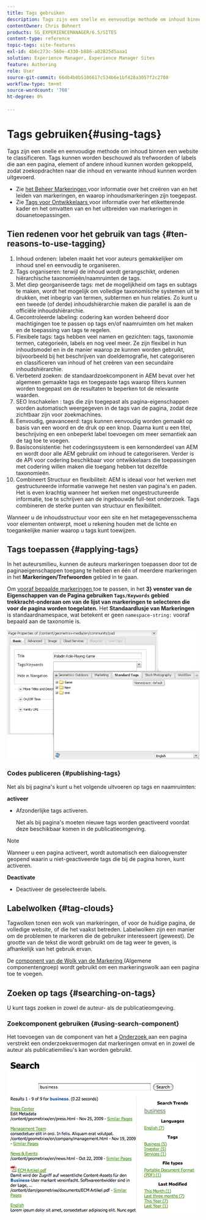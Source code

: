 ```yaml
---
title: Tags gebruiken
description: Tags zijn een snelle en eenvoudige methode om inhoud binnen een website te classificeren. Tags kunnen worden beschouwd als trefwoorden of labels die aan een pagina, element of andere inhoud kunnen worden gekoppeld, zodat zoekopdrachten naar die inhoud en verwante inhoud kunnen worden uitgevoerd.
contentOwner: Chris Bohnert
products: SG_EXPERIENCEMANAGER/6.5/SITES
content-type: reference
topic-tags: site-features
exl-id: 4b6c273c-560e-4330-b886-a02825d5aaa1
solution: Experience Manager, Experience Manager Sites
feature: Authoring
role: User
source-git-commit: 66db4b0b5106617c534b6e1bf428a3057f2c2708
workflow-type: tm+mt
source-wordcount: '708'
ht-degree: 0%

---
```


# Tags gebruiken{#using-tags}

Tags zijn een snelle en eenvoudige methode om inhoud binnen een website te classificeren. Tags kunnen worden beschouwd als trefwoorden of labels die aan een pagina, element of andere inhoud kunnen worden gekoppeld, zodat zoekopdrachten naar die inhoud en verwante inhoud kunnen worden uitgevoerd.

* Zie [ het Beheer Markeringen ](/help/sites-administering/tags.md) voor informatie over het creëren van en het leiden van markeringen, en waarop inhoudsmarkeringen zijn toegepast.
* Zie [ Tags voor Ontwikkelaars ](/help/sites-developing/tags.md) voor informatie over het etiketterende kader en het omvatten van en het uitbreiden van markeringen in douanetoepassingen.

## Tien redenen voor het gebruik van tags {#ten-reasons-to-use-tagging}

1. Inhoud ordenen: labelen maakt het voor auteurs gemakkelijker om inhoud snel en eenvoudig te organiseren.
1. Tags organiseren: terwijl de inhoud wordt gerangschikt, ordenen hiërarchische taxonomieën/naamruimten de tags.
1. Met diep georganiseerde tags: met de mogelijkheid om tags en subtags te maken, wordt het mogelijk om volledige taxonomische systemen uit te drukken, met inbegrip van termen, subtermen en hun relaties. Zo kunt u een tweede (of derde) inhoudshiërarchie maken die parallel is aan de officiële inhoudshiërarchie.
1. Gecontroleerde labeling: codering kan worden beheerd door machtigingen toe te passen op tags en/of naamruimten om het maken en de toepassing van tags te regelen.
1. Flexibele tags: tags hebben veel namen en gezichten: tags, taxonomie termen, categorieën, labels en nog veel meer. Ze zijn flexibel in hun inhoudsmodel en in de manier waarop ze kunnen worden gebruikt, bijvoorbeeld bij het beschrijven van doeldemografie, het categoriseren en classificeren van inhoud of het creëren van een secundaire inhoudshiërarchie.
1. Verbeterd zoeken: de standaardzoekcomponent in AEM bevat over het algemeen gemaakte tags en toegepaste tags waarop filters kunnen worden toegepast om de resultaten te beperken tot de relevante waarden.
1. SEO Inschakelen : tags die zijn toegepast als pagina-eigenschappen worden automatisch weergegeven in de tags van de pagina, zodat deze zichtbaar zijn voor zoekmachines.
1. Eenvoudig, geavanceerd: tags kunnen eenvoudig worden gemaakt op basis van een woord en de druk op een knop. Daarna kunt u een titel, beschrijving en een onbeperkt label toevoegen om meer semantiek aan de tag toe te voegen.
1. Basisconsistentie: het coderingssysteem is een kernonderdeel van AEM en wordt door alle AEM gebruikt om inhoud te categoriseren. Verder is de API voor codering beschikbaar voor ontwikkelaars die toepassingen met codering willen maken die toegang hebben tot dezelfde taxonomieën.
1. Combineert Structuur en flexibiliteit: AEM is ideaal voor het werken met gestructureerde informatie vanwege het nesten van pagina&#39;s en paden. Het is even krachtig wanneer het werken met ongestructureerde informatie, toe te schrijven aan de ingebouwde full-text onderzoek. Tags combineren de sterke punten van structuur en flexibiliteit.

Wanneer u de inhoudsstructuur voor een site en het metagegevensschema voor elementen ontwerpt, moet u rekening houden met de lichte en toegankelijke manier waarop u tags kunt toewijzen.

## Tags toepassen {#applying-tags}

In het auteursmilieu, kunnen de auteurs markeringen toepassen door tot de paginaeigenschappen toegang te hebben en één of meerdere markeringen in het **Markeringen/Trefwoorden** gebied in te gaan.

Om [ vooraf bepaalde markeringen ](/help/sites-administering/tags.md) toe te passen, in het **3} venster van de Eigenschappen van de Pagina gebruiken `Tags/Keywords` gebied trekkracht-onderaan om van de lijst van markeringen te selecteren die voor de pagina worden toegelaten.** Het **Standaardlusje van Markeringen** is standaardnamespace, wat betekent er geen `namespace-string:` vooraf bepaald aan de taxonomie is.

![ chlimage_1-2 ](assets/chlimage_1-2a.png)

### Codes publiceren {#publishing-tags}

Net als bij pagina&#39;s kunt u het volgende uitvoeren op tags en naamruimten:

**activeer**

* Afzonderlijke tags activeren.

  Net als bij pagina&#39;s moeten nieuwe tags worden geactiveerd voordat deze beschikbaar komen in de publicatieomgeving.

>[!NOTE]
>
>Wanneer u een pagina activeert, wordt automatisch een dialoogvenster geopend waarin u niet-geactiveerde tags die bij de pagina horen, kunt activeren.

**Deactivate**

* Deactiveer de geselecteerde labels.

## Labelwolken {#tag-clouds}

Tagwolken tonen een wolk van markeringen, of voor de huidige pagina, de volledige website, of die het vaakst betreden. Labelwolken zijn een manier om de problemen te markeren die de gebruiker interesseert (geweest). De grootte van de tekst die wordt gebruikt om de tag weer te geven, is afhankelijk van het gebruik ervan.

De [ component van de Wolk van de Markering ](/help/sites-classic-ui-authoring/classic-page-author-edit-mode.md#tag-cloud) (Algemene componentengroep) wordt gebruikt om een markeringswolk aan een pagina toe te voegen.

## Zoeken op tags {#searching-on-tags}

U kunt tags zoeken in zowel de auteur- als de publicatieomgeving.

### Zoekcomponent gebruiken {#using-search-component}

Het toevoegen van de component van het a [ Onderzoek ](/help/sites-classic-ui-authoring/classic-page-author-edit-mode.md#search) aan een pagina verstrekt een onderzoeksvermogen dat markeringen omvat en in zowel de auteur als publicatiemilieu&#39;s kan worden gebruikt.

![ chlimage_1-3 ](assets/chlimage_1-3a.png)
